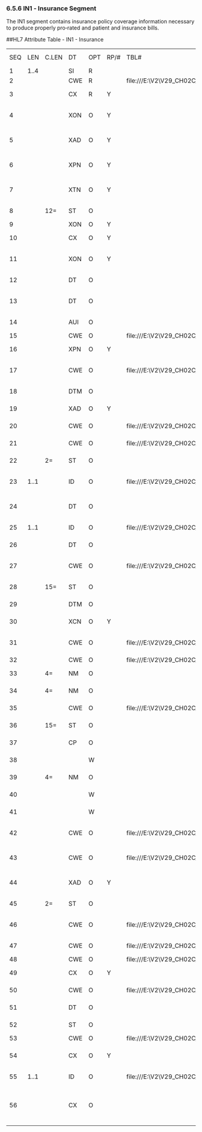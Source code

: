 ### 6.5.6 IN1 ‑ Insurance Segment

The IN1 segment contains insurance policy coverage information necessary to produce properly pro‑rated and patient and insurance bills.

##HL7 Attribute Table - IN1 - Insurance

|     |     |     |     |     |     |     |     |     |
| --- | --- | --- | --- | --- | --- | --- | --- | --- |
| SEQ | LEN | C.LEN | DT | OPT | RP/# | TBL# | ITEM# | ELEMENT NAME |
| 1 | 1..4 |  | SI | R |  |  | 00426 | Set ID - IN1 |
| 2 |  |  | CWE | R |  | file:///E:\V2\V29_CH02C_Tables.docx#HL70072[0072] | 00368 | Health Plan ID |
| 3 |  |  | CX | R | Y |  | 00428 | Insurance Company ID |
| 4 |  |  | XON | O | Y |  | 00429 | Insurance Company Name |
| 5 |  |  | XAD | O | Y |  | 00430 | Insurance Company Address |
| 6 |  |  | XPN | O | Y |  | 00431 | Insurance Co Contact Person |
| 7 |  |  | XTN | O | Y |  | 00432 | Insurance Co Phone Number |
| 8 |  | 12= | ST | O |  |  | 00433 | Group Number |
| 9 |  |  | XON | O | Y |  | 00434 | Group Name |
| 10 |  |  | CX | O | Y |  | 00435 | Insured’s Group Emp ID |
| 11 |  |  | XON | O | Y |  | 00436 | Insured’s Group Emp Name |
| 12 |  |  | DT | O |  |  | 00437 | Plan Effective Date |
| 13 |  |  | DT | O |  |  | 00438 | Plan Expiration Date |
| 14 |  |  | AUI | O |  |  | 00439 | Authorization Information |
| 15 |  |  | CWE | O |  | file:///E:\V2\V29_CH02C_Tables.docx#HL70086[0086] | 00440 | Plan Type |
| 16 |  |  | XPN | O | Y |  | 00441 | Name Of Insured |
| 17 |  |  | CWE | O |  | file:///E:\V2\V29_CH02C_Tables.docx#HL70063[0063] | 00442 | Insured’s Relationship To Patient |
| 18 |  |  | DTM | O |  |  | 00443 | Insured’s Date Of Birth |
| 19 |  |  | XAD | O | Y |  | 00444 | Insured’s Address |
| 20 |  |  | CWE | O |  | file:///E:\V2\V29_CH02C_Tables.docx#HL70135[0135] | 00445 | Assignment Of Benefits |
| 21 |  |  | CWE | O |  | file:///E:\V2\V29_CH02C_Tables.docx#HL70173[0173] | 00446 | Coordination Of Benefits |
| 22 |  | 2= | ST | O |  |  | 00447 | Coord Of Ben. Priority |
| 23 | 1..1 |  | ID | O |  | file:///E:\V2\V29_CH02C_Tables.docx#HL70136[0136] | 00448 | Notice Of Admission Flag |
| 24 |  |  | DT | O |  |  | 00449 | Notice Of Admission Date |
| 25 | 1..1 |  | ID | O |  | file:///E:\V2\V29_CH02C_Tables.docx#HL70136[0136] | 00450 | Report Of Eligibility Flag |
| 26 |  |  | DT | O |  |  | 00451 | Report Of Eligibility Date |
| 27 |  |  | CWE | O |  | file:///E:\V2\V29_CH02C_Tables.docx#HL70093[0093] | 00452 | Release Information Code |
| 28 |  | 15= | ST | O |  |  | 00453 | Pre-Admit Cert (PAC) |
| 29 |  |  | DTM | O |  |  | 00454 | Verification Date/Time |
| 30 |  |  | XCN | O | Y |  | 00455 | Verification By |
| 31 |  |  | CWE | O |  | file:///E:\V2\V29_CH02C_Tables.docx#HL70098[0098] | 00456 | Type Of Agreement Code |
| 32 |  |  | CWE | O |  | file:///E:\V2\V29_CH02C_Tables.docx#HL70022[0022] | 00457 | Billing Status |
| 33 |  | 4= | NM | O |  |  | 00458 | Lifetime Reserve Days |
| 34 |  | 4= | NM | O |  |  | 00459 | Delay Before L.R. Day |
| 35 |  |  | CWE | O |  | file:///E:\V2\V29_CH02C_Tables.docx#HL70042[0042] | 00460 | Company Plan Code |
| 36 |  | 15= | ST | O |  |  | 00461 | Policy Number |
| 37 |  |  | CP | O |  |  | 00462 | Policy Deductible |
| 38 |  |  |  | W |  |  | 00463 | Policy Limit - Amount |
| 39 |  | 4= | NM | O |  |  | 00464 | Policy Limit - Days |
| 40 |  |  |  | W |  |  | 00465 | Room Rate - Semi-Private |
| 41 |  |  |  | W |  |  | 00466 | Room Rate - Private |
| 42 |  |  | CWE | O |  | file:///E:\V2\V29_CH02C_Tables.docx#HL70066[0066] | 00467 | Insured’s Employment Status |
| 43 |  |  | CWE | O |  | file:///E:\V2\V29_CH02C_Tables.docx#HL70001[0001] | 00468 | Insured’s Administrative Sex |
| 44 |  |  | XAD | O | Y |  | 00469 | Insured’s Employer’s Address |
| 45 |  | 2= | ST | O |  |  | 00470 | Verification Status |
| 46 |  |  | CWE | O |  | file:///E:\V2\V29_CH02C_Tables.docx#HL70072[0072] | 00471 | Prior Insurance Plan ID |
| 47 |  |  | CWE | O |  | file:///E:\V2\V29_CH02C_Tables.docx#HL70309[0309] | 01227 | Coverage Type |
| 48 |  |  | CWE | O |  | file:///E:\V2\V29_CH02C_Tables.docx#HL70295[0295] | 00753 | Handicap |
| 49 |  |  | CX | O | Y |  | 01230 | Insured’s ID Number |
| 50 |  |  | CWE | O |  | file:///E:\V2\V29_CH02C_Tables.docx#HL70535[0535] | 01854 | Signature Code |
| 51 |  |  | DT | O |  |  | 01855 | Signature Code Date |
| 52 |  |  | ST | O |  |  | 01899 | Insured’s Birth Place |
| 53 |  |  | CWE | O |  | file:///E:\V2\V29_CH02C_Tables.docx#HL70099[0099] | 01852 | VIP Indicator |
| 54 |  |  | CX | O | Y |  | 03292 | External Health Plan Identifiers |
| 55 | 1..1 |  | ID | O |  | file:///E:\V2\V29_CH02C_Tables.docx#HL70206[0206] | 03335 | Insurance Action Code |
| 56 |  |  | CX | O |  |  | 02535 | Subsidized Health Program Beneficiary Identifier |
